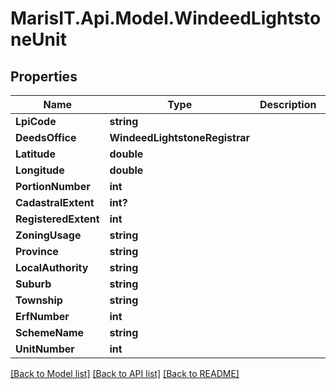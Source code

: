 
# MarisIT.Api.Model.WindeedLightstoneUnit

## Properties

Name | Type | Description | Notes
------------ | ------------- | ------------- | -------------
**LpiCode** | **string** |  | [optional] 
**DeedsOffice** | **WindeedLightstoneRegistrar** |  | [optional] 
**Latitude** | **double** |  | [optional] 
**Longitude** | **double** |  | [optional] 
**PortionNumber** | **int** |  | [optional] 
**CadastralExtent** | **int?** |  | [optional] 
**RegisteredExtent** | **int** |  | [optional] 
**ZoningUsage** | **string** |  | [optional] 
**Province** | **string** |  | [optional] 
**LocalAuthority** | **string** |  | [optional] 
**Suburb** | **string** |  | [optional] 
**Township** | **string** |  | [optional] 
**ErfNumber** | **int** |  | [optional] 
**SchemeName** | **string** |  | [optional] 
**UnitNumber** | **int** |  | [optional] 

[[Back to Model list]](../README.md#documentation-for-models)
[[Back to API list]](../README.md#documentation-for-api-endpoints)
[[Back to README]](../README.md)

